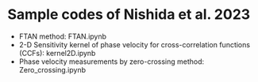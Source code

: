 # Sample codes of Nishida et al. 2023

* FTAN method: FTAN.ipynb
* 2-D Sensitivity kernel of phase velocity for cross-correlation functions (CCFs): kernel2D.ipynb
* Phase velocity measurements by zero-crossing method: Zero_crossing.ipynb
